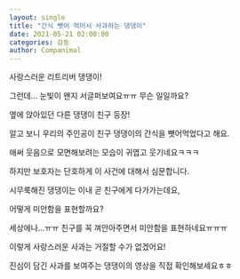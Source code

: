 ```yaml
---
layout: single
title: "간식 뺏어 먹어서 사과하는 댕댕이"
date: 2021-05-21 02:00:00
categories: 감동
author: Companimal
---
```


사랑스러운 리트리버 댕댕이!

그런데... 눈빛이 왠지 서글퍼보여요ㅠㅠ 무슨 일일까요?

옆에 앉아있던 다른 댕댕이 친구 등장!

알고 보니 우리의 주인공이 친구 댕댕이의 간식을 뺏어먹었다고 해요.

애써 웃음으로 모면해보려는 모습이 귀엽고 웃기네요ㅋㅋㅋ

하지만 보호자는 단호하게 이 사건에 대해서 심문합니다.

시무룩해진 댕댕이는 이내 곧 친구에게 다가가는데요,

어떻게 미안함을 표현할까요?

세상에나...ㅠㅠ 친구를 꼭 껴안아주면서 미안함을 표현하네요ㅠㅠㅠ

이렇게 사랑스러운 사과는 거절할 수가 없겠어요!

진심이 담긴 사과를 보여주는 댕댕이의 영상을 직접 확인해보세요ㅎㅎ
